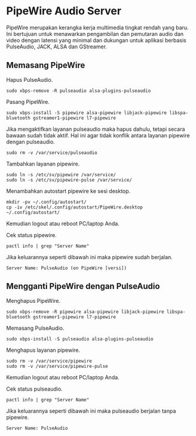 # PipeWire Audio Server

PipeWire merupakan kerangka kerja multimedia tingkat rendah yang baru. Ini bertujuan untuk menawarkan pengambilan dan pemutaran audio dan video dengan latensi yang minimal dan dukungan untuk aplikasi berbasis PulseAudio, JACK, ALSA dan GStreamer.

## Memasang PipeWire

Hapus PulseAudio.

```
sudo xbps-remove -R pulseaudio alsa-plugins-pulseaudio
```

Pasang PipeWire.

```
sudo xbps-install -S pipewire alsa-pipewire libjack-pipewire libspa-bluetooth gstreamer1-pipewire l7-pipewire
```

Jika mengaktifkan layanan pulseaudio maka hapus dahulu, tetapi secara bawaan sudah tidak aktif. Hal ini agar tidak konflik antara layanan pipewire dengan pulseaudio.
```
sudo rm -v /var/service/pulseaudio
```

Tambahkan layanan pipewire.
```
sudo ln -s /etc/sv/pipewire /var/service/
sudo ln -s /etc/sv/pipewire-pulse /var/service/
```

Menambahkan autostart pipewire ke sesi desktop.

```
mkdir -pv ~/.config/autostart/
cp -iv /etc/skel/.config/autostart/PipeWire.desktop ~/.config/autostart/
```

Kemudian logout atau reboot PC/laptop Anda.

Cek status pipewire.

```
pactl info | grep "Server Name"
```

Jika keluarannya seperti dibawah ini maka pipewire sudah berjalan.

`Server Name: PulseAudio (on PipeWire [versi])`

## Mengganti PipeWire dengan PulseAudio

Menghapus PipeWire.
```
sudo xbps-remove -R pipewire alsa-pipewire libjack-pipewire libspa-bluetooth gstreamer1-pipewire l7-pipewire
```

Memasang PulseAudio.

```
sudo xbps-install -S pulseaudio alsa-plugins-pulseaudio
```

Menghapus layanan pipewire.
```
sudo rm -v /var/service/pipewire
sudo rm -v /var/service/pipewire-pulse
```

Kemudian logout atau reboot PC/laptop Anda.

Cek status pulseaudio.

```
pactl info | grep "Server Name"
```

Jika keluarannya seperti dibawah ini maka pulseaudio berjalan tanpa pipewire.

`Server Name: PulseAudio`
